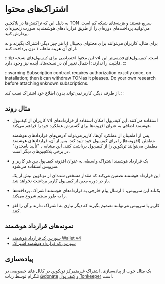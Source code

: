 # اشتراک‌های محتوا

به دلیل این که تراکنش‌ها در بلاکچین TON سریع هستند و هزینه‌های شبکه کم است، می‌توانید پرداخت‌های دوره‌ای را از طریق قراردادهای هوشمند به صورت زنجیره‌ای پردازش کنید.

برای مثال، کاربران می‌توانند برای محتوای دیجیتال (یا هر چیز دیگر) اشتراک بگیرند و به ازای آن هزینه ماهانه ۱ تون پرداخت کنند.

:::tip
این محتوا اختصاصی برای کیف‌پول‌های نسخه v4 است. کیف‌پول‌های قدیمی‌تر این قابلیت را ندارند؛ احتمال تغییر آن در نسخه‌های آینده نیز وجود دارد.
:::

:::warning
Subscription contract requires authorization exactly once, on installation; then it can withdraw TON as it pleases. Do your own research before attaching unknown subscriptions.

از طرف دیگر، کاربر نمی‌تواند بدون اطلاع خود اشتراک نصب کند.
:::

## مثال روند

- کاربران از کیف‌پول v4 استفاده می‌کنند. این کیف‌پول امکان استفاده از قراردادهای هوشمند اضافی به عنوان افزونه‌ها برای گسترش عملکرد خود را فراهم می‌کند.

  پس از اطمینان از عملکرد آن‌ها، کاربر می‌تواند آدرس‌های قراردادهای هوشمند مطمئن (افزونه‌ها) را برای کیف‌پول خود تأیید کند. پس از آن، قراردادهای هوشمند مطمئن می‌توانند تونکوین را از کیف‌پول برداشت کنند. این مشابه با "تأیید نامحدود" در برخی بلاکچین‌های دیگر است.

- یک قرارداد هوشمند اشتراک واسطه، به عنوان افزونه کیف‌پول بین هر کاربر و سرویس استفاده می‌شود.

  این قرارداد هوشمند تضمین می‌کند که مقدار مشخص شده‌ای از تونکوین بیش از یک بار در دوره معین از کیف‌پول کاربر برداشت نخواهد شد.

- بک‌اند این سرویس، با ارسال پیام خارجی به قراردادهای هوشمند اشتراک، پرداخت‌ها را به طور منظم شروع می‌کند.

- کاربر یا سرویس می‌توانند تصمیم بگیرند که دیگر نیازی به اشتراک ندارند و آن را لغو کنند.

## نمونه‌های قرارداد هوشمند

- [سورس کد قرارداد هوشمند Wallet v4](https://github.com/ton-blockchain/wallet-contract/blob/main/func/wallet-v4-code.fc)
- [سورس کد قرارداد هوشمند اشتراک](https://github.com/ton-blockchain/wallet-contract/blob/main/func/simple-subscription-plugin.fc)

## پیاده‌سازی

یک مثال خوب از پیاده‌سازی، اشتراک غیرمتمرکز تونکوین در کانال های خصوصی در تلگرام توسط ربات [@donate](https://t.me/donate) و [کیف پول Tonkeeper](https://tonkeeper.com) است.

